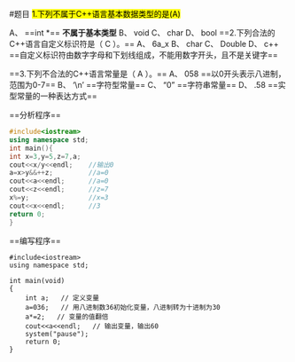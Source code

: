 #题目
 <mark>1.下列不属于C++语言基本数据类型的是(A)<mark>

A、
==int *== **不属于基本类型**
B、
void
C、
char
D、
bool
==2.下列合法的C++语言自定义标识符是（ C ）。==
A、 6a_x
B、 char
C、 Double
D、 c++
==自定义标识符由数字字母和下划线组成，不能用数字开头，且不是关键字==

==3.下列不合法的C++语言常量是（ A ）。==
A、 058 ==以0开头表示八进制，范围为0-7==
B、 ‘\n’    ==字符型常量==
C、 “0”     ==字符串常量==
D、 .58    ==实型常量的一种表达方式==

==分析程序==
```c++ {.line-numbers}
#include<iostream>
using namespace std;
int main(){
int x=3,y=5,z=7,a;  
cout<<x/y<<endl;    //输出0
a=x>y&&++z;         //a=0
cout<<a<<endl;      //a=0
cout<<z<<endl;      //z=7
x%=y;               //x=3
cout<<x<<endl;      //3
return 0;
}
```

==编写程序==
```cpp{.line-numbers}
#include<iostream>
using namespace std;

int main(void)
{
    int a;   // 定义变量
    a=036;   // 用八进制数36初始化变量，八进制转为十进制为30
    a*=2;   // 变量的值翻倍
    cout<<a<<endl;   // 输出变量，输出60
    system("pause");
    return 0;
}
```

